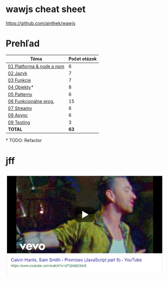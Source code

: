 # wawjs cheat sheet
https://github.com/ainthek/wawjs

# Prehľad

|           Téma                                        | Počet otázok |
|-------------------------------------------------------|--------------|
| [01 Platforma & node a npm](01_platforma_node_npm.md) |      6       |
| [02 Jazyk](02_jazyk.md)                               |      7       |
| [03 Funkcie](03_funkcie.md)                           |      7       |
| [04 Objekty](04_objekty.md)*                          |      8       |
| [05 Patterny](05_patterny.md)                         |      6       |
| [06 Funkcionálne prog.](06_funkcionalne_prog.md)      |      15      |
| [07 Streamy](07_streamy.md)                           |      6       |
| [08 Async](08_async.md)                               |      6       |
| [09 Testing](09_testing.md)                           |      3       |
| **TOTAL**                                             |    **63**    |

\* TODO: Refactor

# jff
[![](promises.png)](https://www.youtube.com/watch?v=dTQMd2I3drE)
